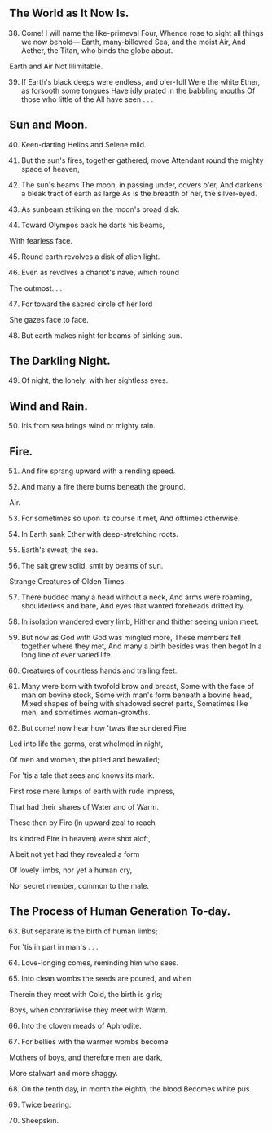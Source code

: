 


## The World as It Now Is.

38. Come! I will name the like-primeval Four, Whence rose to sight all things we now behold—
Earth, many-billowed Sea, and the moist Air, And Aether, the Titan, who binds the globe about.

Earth and Air Not Illimitable.

39. If Earth's black deeps were endless, and o'er-full
Were the white Ether, as forsooth some tongues
Have idly prated in the babbling mouths
Of those who little of the All have seen . . .


## Sun and Moon.

40. Keen-darting Helios and Selene mild.

41. But the sun's fires, together gathered, move
Attendant round the mighty space of heaven,

42. The sun's beams
The moon, in passing under, covers o'er,
And darkens a bleak tract of earth as large
As is the breadth of her, the silver-eyed.

43. As sunbeam striking on the moon's broad disk.

44. Toward Olympos back he darts his beams,

With fearless face.

45. Round earth revolves a disk of alien light.

46. Even as revolves a chariot's nave, which round

The outmost. . .

47. For toward the sacred circle of her lord

She gazes face to face.

48. But earth makes night for beams of sinking sun.


## The Darkling Night.

49. Of night, the lonely, with her sightless eyes.

## Wind and Rain.

50. Iris from sea brings wind or mighty rain.

## Fire.

51. And fire sprang upward with a rending speed.

52. And many a fire there burns beneath the ground.

Air.

53. For sometimes so upon its course it met, And ofttimes otherwise.


54. In Earth sank Ether with deep-stretching roots.

55. Earth's sweat, the sea.

56. The salt grew solid, smit by beams of sun.

Strange Creatures of Olden Times.

57. There budded many a head without a neck,
And arms were roaming, shoulderless and bare,
And eyes that wanted foreheads drifted by.
 
58. In isolation wandered every limb,
Hither and thither seeing union meet.

59. But now as God with God was mingled more,
These members fell together where they met,
And many a birth besides was then begot
In a long line of ever varied life.

60. Creatures of countless hands and trailing feet.

61. Many were born with twofold brow and breast,
Some with the face of man on bovine stock,
Some with man's form beneath a bovine head,
Mixed shapes of being with shadowed secret parts,
Sometimes like men, and sometimes woman-growths.

62. But come! now hear how 'twas the sundered Fire

Led into life the germs, erst whelmed in night,

Of men and women, the pitied and bewailed;

For 'tis a tale that sees and knows its mark.

First rose mere lumps of earth with rude impress,

That had their shares of Water and of Warm.

These then by Fire (in upward zeal to reach

Its kindred Fire in heaven) were shot aloft,

Albeit not yet had they revealed a form

Of lovely limbs, nor yet a human cry,

Nor secret member, common to the male.



## The Process of Human Generation To-day.

63. But separate is the birth of human limbs;

For 'tis in part in man's . . .

64. Love-longing comes, reminding him who sees.

65. Into clean wombs the seeds are poured, and when

Therein they meet with Cold, the birth is girls;

Boys, when contrariwise they meet with Warm.

66. Into the cloven meads of Aphrodite.

67. For bellies with the warmer wombs become

Mothers of boys, and therefore men are dark,

More stalwart and more shaggy.

68. On the tenth day, in month the eighth, the blood
Becomes white pus.

69. Twice bearing.

70. Sheepskin.

